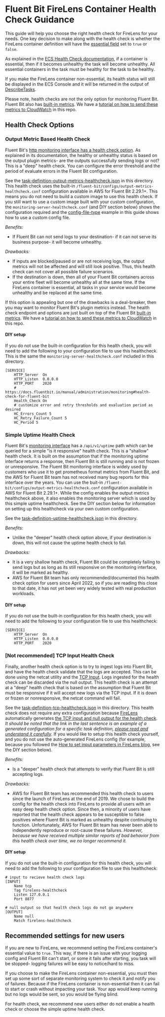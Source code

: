 # Fluent Bit FireLens Container Health Check Guidance

This guide will help you choose the right health check for FireLens for your needs. One key decision to make along with the health check is whether the FireLens container definition will have the [essential field](https://docs.aws.amazon.com/AmazonECS/latest/APIReference/API_ContainerDefinition.html) set to `true` or `false`. 

As explained in the [ECS Health Check documentation](https://docs.aws.amazon.com/AmazonECS/latest/APIReference/API_HealthCheck.html), if a container is essential, then if it becomes unhealthy the task will become unhealthy. All essential containers in the task must be healthy for the task to be healthy. 

If you make the FireLens container non-essential, its health status will still be displayed in the ECS Console and it will be returned in the output of [DescribeTasks](https://docs.aws.amazon.com/AmazonECS/latest/APIReference/API_DescribeTasks.html). 

Please note, health checks are not the only option for monitoring Fluent Bit. Fluent Bit also has [built-in metrics](https://docs.fluentbit.io/manual/administration/monitoring). We have a [tutorial on how to send these metrics to CloudWatch](https://github.com/aws-samples/amazon-ecs-firelens-examples/tree/mainline/examples/fluent-bit/send-fb-internal-metrics-to-cw) in this repo. 

## Health Check Options

### Output Metric Based Health Check

Fluent Bit's [http monitoring interface has a health check option](https://docs.fluentbit.io/manual/administration/monitoring#health-check-for-fluent-bit). As explained in its documentation, the healthy or unhealthy status is based on the output plugin metrics- are the outputs successfully sending logs or not? This is a "deep" health check. You can configure the error threshold and the period of evaluate errors in the Fluent Bit configuration. 

See the [task-definition-output-metrics-healthcheck.json](task-definition-output-metrics-healthcheck.json) in this directory. This health check uses the built-in `/fluent-bit/configs/output-metrics-healthcheck.conf` configuration available in AWS for Fluent Bit 2.29.1+. This means you do not need to build a custom image to use this health check. If you still want to use a custom image built with your custom configuration, the `monitoring-server-healthcheck.conf` (and DIY section below) shows the configuration required and the [config-file-type](https://github.com/aws-samples/amazon-ecs-firelens-examples/tree/mainline/examples/fluent-bit/config-file-type-file) example in this guide shows how to use a custom config file. 

*Benefits:*
* If Fluent Bit can not send logs to your destination- if it can not serve its business purpose- it will become unhealthy. 

*Drawbacks:*
* If inputs are blocked/paused or are not receiving logs, the output metrics will not be affected and will still look positive. Thus, this health check can not cover all possible failure scenarios.
* If the destination is down, then all of your Fluent Bit containers across your entire fleet will become unhealthy all at the same time. If the FireLens container is essential, all tasks in your service would become unhealthy and be replaced at the same time. 

If this option is appealing but one of the drawbacks is a deal-breaker, then you may want to monitor Fluent Bit's plugin metrics instead. The health check endpoint and options are just built on top of the Fluent Bit [built-in metrics](https://docs.fluentbit.io/manual/administration/monitoring). We have a [tutorial on how to send these metrics to CloudWatch](https://github.com/aws-samples/amazon-ecs-firelens-examples/tree/mainline/examples/fluent-bit/send-fb-internal-metrics-to-cw) in this repo. 

#### DIY setup

If you do not use the built-in configuration for this health check, you will need to add the following to your configuration file to use this healthcheck. This is the same the `monitoring-server-healthcheck.conf` included in this directory. 

```
[SERVICE]
    HTTP_Server  On
    HTTP_Listen  0.0.0.0
    HTTP_PORT    2020
    # https://docs.fluentbit.io/manual/administration/monitoring#health-check-for-fluent-bit
    Health_Check On 
    # customize error and retry thresholds and evaluation period as desired
    HC_Errors_Count 5 
    HC_Retry_Failure_Count 5 
    HC_Period 5
```


### Simple Uptime Health Check

Fluent Bit's [monitoring interface](https://docs.fluentbit.io/manual/administration/monitoring#http-server) has a `/api/v1/uptime` path which can be queried for a simple "is it responsive" health check. This is a "shallow" health check. It is built on the assumption that if the monitoring uptime interface returns a response, then Fluent Bit is still running and is not frozen or unresponsive. The Fluent Bit monitoring interface is widely used by customers who use it to get prometheus format metrics from Fluent Bit, and the AWS for Fluent Bit team has not received many bug reports for this interface over the years. You can use the buit-in `/fluent-bit/configs/output-metrics-healthcheck.conf` configuration available in AWS for Fluent Bit 2.29.1+. While the config enables the output metrics healthcheck above, it also enables the monitoring server which is used by this simple uptime healthcheck. See the DIY section below for information on setting up this healthcheck via your own custom configuration.

See the [task-definition-uptime-healthcheck.json](task-definition-uptime-healthcheck.json) in this directory. 

*Benefits:*
* Unlike the "deeper" health check option above, if your destination is down, this will not cause the uptime health check to fail. 

*Drawbacks:*
* It is a very shallow health check, Fluent Bit could be completely failing to send logs but as long as its still responsive on the monitoring interface, it will be marked as healthy.
* AWS for Fluent Bit team has only recommended/documented this health check option for users since April 2022, so if you are reading this close to that date, it has not yet been very widely tested with real production workloads.

#### DIY setup

If you do not use the built-in configuration for this health check, you will need to add the following to your configuration file to use this healthcheck:

```
[SERVICE]
    HTTP_Server  On
    HTTP_Listen  0.0.0.0
    HTTP_PORT    2020
```

### [Not recommended] TCP Input Health Check

Finally, another health check option is to try to ingest logs into Fluent Bit, and have the health check validate that the logs are accepted. This can be done using the netcat utility and the [TCP Input](https://docs.fluentbit.io/manual/pipeline/inputs/tcp). Logs ingested for the health check can be discarded via the null output. This health check is an attempt at a "deep" health check that is based on the assumption that Fluent Bit must be responsive if it will accept new logs via the TCP input. If it is down or frozen or nonresponsive, the netcat command will fail.

See the [task-definition-tcp-healthcheck.json](task-definition-tcp-healthcheck.json) in this directory. This health check does not require any extra configuration because [FireLens](https://aws.amazon.com/blogs/containers/under-the-hood-firelens-for-amazon-ecs-tasks/) automatically generates [the TCP input and null output for the health check](https://github.com/aws-samples/amazon-ecs-firelens-under-the-hood/blob/mainline/generated-configs/fluent-bit/generated_by_firelens.conf#L10). *It should be noted that the link in the last sentence is an example of a generated configuration for a specific task definition, [please read and understand it carefully](https://github.com/aws-samples/amazon-ecs-firelens-under-the-hood/tree/mainline/generated-configs/fluent-bit)*. If you would like to setup this health check yourself, and you do not use the auto-generated FireLens config (for example, because you followed the [How to set input parameters in FireLens blog](https://aws.amazon.com/blogs/containers/how-to-set-fluentd-and-fluent-bit-input-parameters-in-firelens/), see the DIY section below).

*Benefits:*
* Is a "deeper" health check that attempts to verify that Fluent Bit is still accepting logs. 

*Drawbacks:*
* AWS for Fluent Bit team has recommended this health check to users since the launch of FireLens at the end of 2019. We chose to build the config for the health check into FireLens to provide all users with an easy deep health check option. Since then, a minority of users have reported that the health check appears to be susceptible to false positives where Fluent Bit is marked as unhealthy despite continuing to function. Unfortunately, AWS for Fluent Bit team has never been able to independently reproduce or root-cause these failures. *However, because we have received multiple similar reports of bad behavior from this health check over time, we no longer recommend it.* 

#### DIY setup

If you do not use the built-in configuration for this health check, you will need to add the following to your configuration file to use this healthcheck:

```
# input to recieve health check logs
[INPUT]
    Name tcp
    Tag firelens-healthcheck
    Listen 127.0.0.1
    Port 8877

# null output so that health check logs do not go anywhere
[OUTPUT]
    Name null
    Match firelens-healthcheck
```

## Recommended settings for new users

If you are new to FireLens, we recommend setting the FireLens container's essential value to `true`. This way, if there is an issue with your logging config and Fluent Bit can't start, or some it fails after starting, you task will be stopped- logging failures will be easy to notice/hard to miss. 

If you choose to make the FireLens container non-essential, you must then set up some sort of separate monitoring system to check it and notify you of failures. Because if the FireLens container is non-essential then it can fail to start or crash without impacting your task. Your app would keep running but no logs would be sent, so you would be flying blind. 

For health check, we recommend new users either do not enable a health check or choose the simple uptime health check. 

